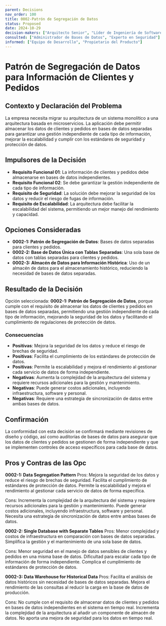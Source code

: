 ```yaml
---
parent: Decisions
nav_order: 100
title: 0002-Patrón de Segregación de Datos
status: Proposed
date: 2024-10-29
decision-makers: ["Arquitecto Senior", "Líder de Ingeniería de Software", "Gerente de Proyecto"]
consulted: ["Administrador de Bases de Datos", "Experto en Seguridad"]
informed: ["Equipo de Desarrollo", "Propietario del Producto"]
---
```


# Patrón de Segregación de Datos para Información de Clientes y Pedidos

## Contexto y Declaración del Problema

La empresa necesita migrar su arquitectura de un sistema monolítico a una arquitectura basada en microservicios. La aplicación debe permitir almacenar los datos de clientes y pedidos en bases de datos separadas para garantizar una gestión independiente de cada tipo de información, mejorar la escalabilidad y cumplir con los estándares de seguridad y protección de datos.

## Impulsores de la Decisión

* **Requisito Funcional 01**: La información de clientes y pedidos debe almacenarse en bases de datos independientes.
* **Requisito Funcional 02**: Se debe garantizar la gestión independiente de cada tipo de información.
* **Requisito de Seguridad**: La solución debe mejorar la seguridad de los datos y reducir el riesgo de fugas de información.
* **Requisito de Escalabilidad**: La arquitectura debe facilitar la escalabilidad del sistema, permitiendo un mejor manejo del rendimiento y capacidad.

## Opciones Consideradas

* **0002-1: Patrón de Segregación de Datos**: Bases de datos separadas para clientes y pedidos.
* **0002-2: Base de Datos Única con Tablas Separadas**: Una sola base de datos con tablas separadas para clientes y pedidos.
* **0002-3: Almacén de Datos para Información Histórica**: Uso de un almacén de datos para el almacenamiento histórico, reduciendo la necesidad de bases de datos separadas.

## Resultado de la Decisión

Opción seleccionada: **0002-1: Patrón de Segregación de Datos**, porque cumple con el requisito de almacenar los datos de clientes y pedidos en bases de datos separadas, permitiendo una gestión independiente de cada tipo de información, mejorando la seguridad de los datos y facilitando el cumplimiento de regulaciones de protección de datos.

### Consecuencias

* **Positivas**: Mejora la seguridad de los datos y reduce el riesgo de brechas de seguridad.
* **Positivas**: Facilita el cumplimiento de los estándares de protección de datos.
* **Positivas**: Permite la escalabilidad y mejora el rendimiento al gestionar cada servicio de datos de forma independiente.
* **Negativas**: Aumenta la complejidad de la arquitectura del sistema y requiere recursos adicionales para la gestión y mantenimiento.
* **Negativas**: Puede generar costos adicionales, incluyendo infraestructura, software y personal.
* **Negativas**: Requiere una estrategia de sincronización de datos entre ambas bases de datos.

## Confirmación

La conformidad con esta decisión se confirmará mediante revisiones de diseño y código, así como auditorías de bases de datos para asegurar que los datos de clientes y pedidos se gestionen de forma independiente y que se implementen controles de acceso específicos para cada base de datos.

## Pros y Contras de las Opc

**0002-1: Data Segregation Pattern**
Pros:
Mejora la seguridad de los datos y reduce el riesgo de brechas de seguridad.
Facilita el cumplimiento de estándares de protección de datos.
Permite la escalabilidad y mejora el rendimiento al gestionar cada servicio de datos de forma específica.

Cons:
Incrementa la complejidad de la arquitectura del sistema y requiere recursos adicionales para la gestión y mantenimiento.
Puede generar costos adicionales, incluyendo infraestructura, software y personal.
Necesita una estrategia de sincronización de datos entre ambas bases de datos.


**0002-2: Single Database with Separate Tables**
Pros:
Menor complejidad y costos de infraestructura en comparación con bases de datos separadas.
Simplifica la gestión y el mantenimiento de una sola base de datos.

Cons:
Menor seguridad en el manejo de datos sensibles de clientes y pedidos en una misma base de datos.
Dificultad para escalar cada tipo de información de forma independiente.
Complica el cumplimiento de estándares de protección de datos.


**0002-3: Data Warehouse for Historical Data**
Pros:
Facilita el análisis de datos históricos sin necesidad de bases de datos separadas.
Mejora el rendimiento de las consultas al reducir la carga en la base de datos de producción.

Cons:
No cumple con el requisito de almacenar datos de clientes y pedidos en bases de datos independientes en el sistema en tiempo real.
Incrementa la complejidad de la arquitectura al añadir un componente de almacén de datos.
No aporta una mejora de seguridad para los datos en tiempo real.

